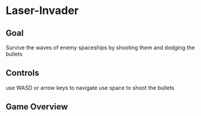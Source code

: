 # Laser-Invader



## Goal
Survive the waves of enemy spaceships by shooting them and dodging the bullets 

## Controls 
use WASD or arrow keys to navigate
use space to shoot the bullets

## Game Overview
